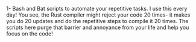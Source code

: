 
1- Bash and Bat scripts to automate your repetitive tasks. I use this every day! You see, the Rust compiler might reject your code 20 times- it makes you do 20 updates and do the repetitive steps to compile it 20 times. The scripts here purge that barrier and annoyance from your life and help you focus on the code! 
